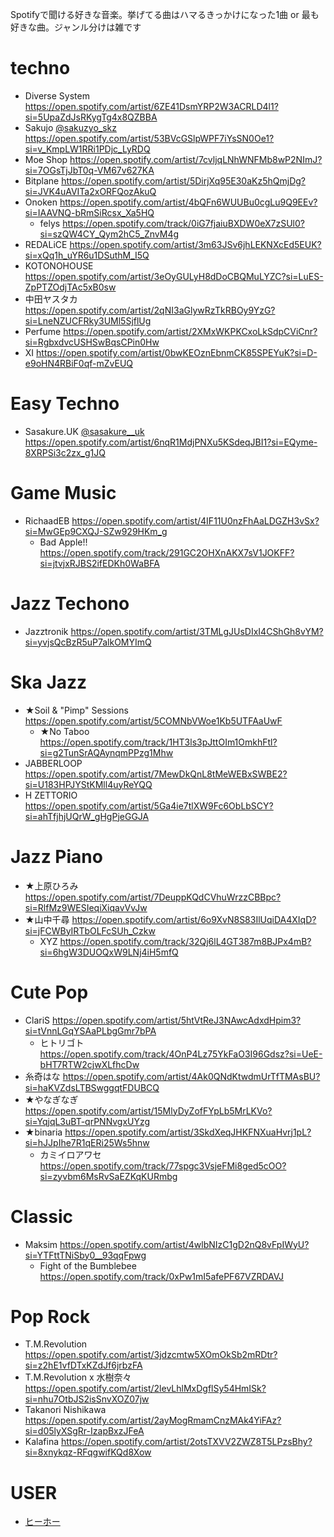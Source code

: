 Spotifyで聞ける好きな音楽。挙げてる曲はハマるきっかけになった1曲 or 最も好きな曲。ジャンル分けは雑です

# techno

- Diverse System https://open.spotify.com/artist/6ZE41DsmYRP2W3ACRLD4l1?si=5UpaZdJsRKygTg4x8QZBBA
- Sakujo [@sakuzyo_skz](https://twitter.com/sakuzyo_skz) https://open.spotify.com/artist/53BVcGSlpWPF7iYsSN0Oe1?si=v_KmpLW1RRi1PDjc_LyRDQ
- Moe Shop https://open.spotify.com/artist/7cvljqLNhWNFMb8wP2NImJ?si=7OGsTjJbT0q-VM67v627KA
- Bitplane https://open.spotify.com/artist/5DirjXq95E30aKz5hQmjDg?si=JVK4uAVITa2xORFQozAkuQ
- Onoken https://open.spotify.com/artist/4bQFn6WUUBu0cgLu9Q9EEv?si=IAAVNQ-bRmSiRcsx_Xa5HQ
    - felys https://open.spotify.com/track/0iG7fjaiuBXDW0eX7zSUl0?si=szQW4CY_Qym2hC5_ZnvM4g
- REDALiCE https://open.spotify.com/artist/3m63JSv6jhLEKNXcEd5EUK?si=xQq1h_uYR6u1DSuthM_I5Q
- KOTONOHOUSE https://open.spotify.com/artist/3eOyGULyH8dDoCBQMuLYZC?si=LuES-ZpPTZOdjTAc5xB0sw
- 中田ヤスタカ https://open.spotify.com/artist/2qNI3aGlywRzTkRBOy9YzG?si=LneNZUCFRky3UMl5SjflUg
- Perfume https://open.spotify.com/artist/2XMxWKPKCxoLkSdpCViCnr?si=RgbxdvcUSHSwBqsCPin0Hw
- XI https://open.spotify.com/artist/0bwKEOznEbnmCK85SPEYuK?si=D-e9oHN4RBiF0qf-mZvEUQ

# Easy Techno

- Sasakure.UK [@sasakure__uk](https://twitter.com/sasakure__uk) https://open.spotify.com/artist/6nqR1MdjPNXu5KSdeqJBI1?si=EQyme-8XRPSi3c2zx_g1JQ

# Game Music

- RichaadEB https://open.spotify.com/artist/4IF11U0nzFhAaLDGZH3vSx?si=MwGEp9CXQJ-SZw929HKm_g
    - Bad Apple!! https://open.spotify.com/track/291GC2OHXnAKX7sV1JOKFF?si=jtvjxRJBS2ifEDKh0WaBFA

# Jazz Techono

- Jazztronik https://open.spotify.com/artist/3TMLgJUsDIxI4CShGh8vYM?si=yvjsQcBzR5uP7alkOMYImQ

# Ska Jazz

- ★Soil & "Pimp" Sessions https://open.spotify.com/artist/5COMNbVWoe1Kb5UTFAaUwF
    - ★No Taboo https://open.spotify.com/track/1HT3ls3pJttOIm1OmkhFtl?si=g2TunSrAQAynqmPPzg1Mhw
- JABBERLOOP https://open.spotify.com/artist/7MewDkQnL8tMeWEBxSWBE2?si=U183HPJYStKMll4uyReYQQ
- H ZETTORIO https://open.spotify.com/artist/5Ga4ie7tlXW9Fc6ObLbSCY?si=ahTfjhjUQrW_gHgPjeGGJA

# Jazz Piano

- ★上原ひろみ https://open.spotify.com/artist/7DeuppKQdCVhuWrzzCBBpc?si=RlfMz9WESIeqiXiqavVvJw
- ★山中千尋 https://open.spotify.com/artist/6o9XvN8S83IlUqiDA4XIqD?si=jFCWByIRTbOLFcSUh_Czkw
    - XYZ https://open.spotify.com/track/32Qj6lL4GT387m8BJPx4mB?si=6hgW3DUOQxW9LNj4iH5mfQ

# Cute Pop

- ClariS https://open.spotify.com/artist/5htVtReJ3NAwcAdxdHpim3?si=tVnnLGqYSAaPLbgGmr7bPA
    - ヒトリゴト https://open.spotify.com/track/4OnP4Lz75YkFaO3I96Gdsz?si=UeE-bHT7RTW2cjwXLfhcDw
- 糸奇はな https://open.spotify.com/artist/4Ak0QNdKtwdmUrTfTMAsBU?si=haKVZdsLTBSwggqtFDUBCQ
- ★やなぎなぎ https://open.spotify.com/artist/15MlyDyZofFYpLb5MrLKVo?si=YqjqL3uBT-qrPNNvgxUYzg
- ★binaria https://open.spotify.com/artist/3SkdXeqJHKFNXuaHvrj1pL?si=hJJpIhe7R1qERi25Ws5hnw
    - カミイロアワセ https://open.spotify.com/track/77spgc3VsjeFMi8ged5cOO?si=zyvbm6MsRvSaEZKqKURmbg

# Classic

- Maksim https://open.spotify.com/artist/4wlbNIzC1gD2nQ8vFpIWyU?si=YTFttTNiSby0__93qqFpwg
    - Fight of the Bumblebee https://open.spotify.com/track/0xPw1mI5afePF67VZRDAVJ

# Pop Rock

- T.M.Revolution https://open.spotify.com/artist/3jdzcmtw5XOmOkSb2mRDtr?si=z2hE1vfDTxKZdJf6jrbzFA
- T.M.Revolution x 水樹奈々 https://open.spotify.com/artist/2levLhlMxDgflSy54HmISk?si=nhu7OtbJS2isSnvXOZ07jw
- Takanori Nishikawa https://open.spotify.com/artist/2ayMogRmamCnzMAk4YiFAz?si=d05lyXSgRr-IzapBxzJFeA
- Kalafina https://open.spotify.com/artist/2otsTXVV2ZWZ8T5LPzsBhy?si=8xnykqz-RFqgwifKQd8Xow

# USER

- [ヒーホー](https://open.spotify.com/user/j5u8csody72lmtsl2j3o3g1fs?si=ry6tsFMXTuqzp7kL0GqJlQ)
